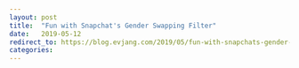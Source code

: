 ```yaml
---
layout: post
title:  "Fun with Snapchat's Gender Swapping Filter"
date:   2019-05-12
redirect_to: https://blog.evjang.com/2019/05/fun-with-snapchats-gender-swapping.html
categories:
---
```

	